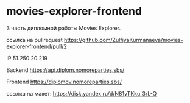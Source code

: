 # movies-explorer-frontend

3 часть дипломной работы Movies Explorer.

ссылка на pullrequest   https://github.com/ZulfiyaKurmanaeva/movies-explorer-frontend/pull/2

IP 51.250.20.219

Backend https://api.diplom.nomoreparties.sbs/

Frontend  https://diplomov.nomoreparties.sbs/

ссылка на макет: https://disk.yandex.ru/d/N81yTKku_3rL-Q
